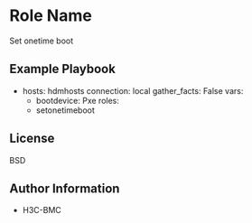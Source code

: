 Role Name
=========
Set onetime boot

Example Playbook
----------------
- hosts: hdmhosts
  connection: local
  gather_facts: False
  vars:
    - bootdevice: Pxe
  roles:
    - setonetimeboot

License
-------

BSD

Author Information
------------------

- H3C-BMC

